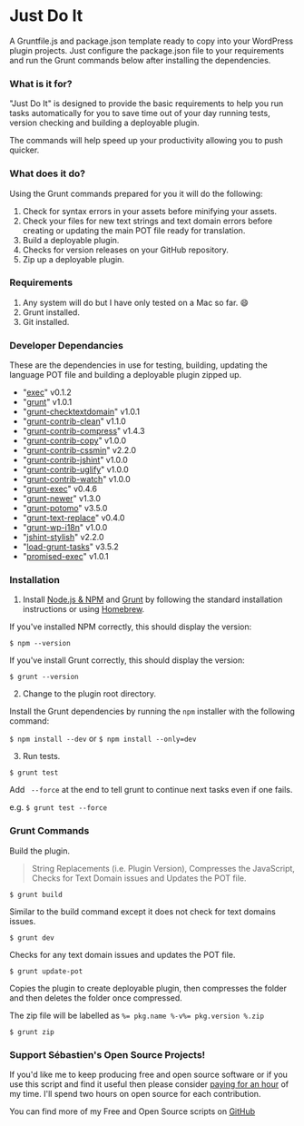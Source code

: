 # Just Do It

A Gruntfile.js and package.json template ready to copy into your WordPress plugin projects. Just configure the package.json file to your requirements and run the Grunt commands below after installing the dependencies.

### What is it for?

"Just Do It" is designed to provide the basic requirements to help you run tasks automatically for you to save time out of your day running tests, version checking and building a deployable plugin.

The commands will help speed up your productivity allowing you to push quicker.

### What does it do?

Using the Grunt commands prepared for you it will do the following:
1. Check for syntax errors in your assets before minifying your assets.
2. Check your files for new text strings and text domain errors before creating or updating the main POT file ready for translation.
3. Build a deployable plugin.
4. Checks for version releases on your GitHub repository.
5. Zip up a deployable plugin.

### Requirements
1. Any system will do but I have only tested on a Mac so far. :smile:
2. Grunt installed.
3. Git installed.

### Developer Dependancies

These are the dependencies in use for testing, building, updating the language POT file and building a deployable plugin zipped up.

* "[exec](https://www.npmjs.com/package/exec)" v0.1.2
* "[grunt](https://www.npmjs.com/package/grunt)" v1.0.1
* "[grunt-checktextdomain](https://www.npmjs.com/package/grunt-checktextdomain)" v1.0.1
* "[grunt-contrib-clean](https://www.npmjs.com/package/grunt-contrib-clean)" v1.1.0
* "[grunt-contrib-compress](https://www.npmjs.com/package/grunt-contrib-compress)" v1.4.3
* "[grunt-contrib-copy](https://www.npmjs.com/package/grunt-contrib-copy)" v1.0.0
* "[grunt-contrib-cssmin](https://www.npmjs.com/package/grunt-contrib-cssmin)" v2.2.0
* "[grunt-contrib-jshint](https://www.npmjs.com/package/grunt-contrib-jshint)" v1.0.0
* "[grunt-contrib-uglify](https://www.npmjs.com/package/grunt-contrib-uglify)" v1.0.0
* "[grunt-contrib-watch](https://www.npmjs.com/package/grunt-contrib-watch)" v1.0.0
* "[grunt-exec](https://www.npmjs.com/package/grunt-exec)" v0.4.6
* "[grunt-newer](https://www.npmjs.com/package/grunt-newer)" v1.3.0
* "[grunt-potomo](https://www.npmjs.com/package/grunt-potomo)" v3.5.0
* "[grunt-text-replace](https://www.npmjs.com/package/grunt-text-replace)" v0.4.0
* "[grunt-wp-i18n](https://www.npmjs.com/package/grunt-wp-i18n)" v1.0.0
* "[jshint-stylish](https://www.npmjs.com/package/jshint-stylish)" v2.2.0
* "[load-grunt-tasks](https://www.npmjs.com/package/load-grunt-tasks)" v3.5.2
* "[promised-exec](https://www.npmjs.com/package/promised-exec)" v1.0.1

### Installation

1) Install [Node.js & NPM](https://nodejs.org/) and [Grunt](http://gruntjs.com/getting-started) by following the standard installation instructions or using [Homebrew](http://brew.sh/).

If you've installed NPM correctly, this should display the version:

``$ npm --version``

If you've install Grunt correctly, this should display the version:

``$ grunt --version``

2) Change to the plugin root directory.

Install the Grunt dependencies by running the `npm` installer with the following command:

``$ npm install --dev`` or ``$ npm install --only=dev``

3) Run tests.

``$ grunt test``

Add ` --force` at the end to tell grunt to continue next tasks even if one fails.

e.g. ``$ grunt test --force``

### Grunt Commands

Build the plugin.
> String Replacements (i.e. Plugin Version), Compresses the JavaScript, Checks for Text Domain issues and Updates the POT file.

``$ grunt build``

Similar to the build command except it does not check for text domains issues.

``$ grunt dev``

Checks for any text domain issues and updates the POT file.

``$ grunt update-pot``

Copies the plugin to create deployable plugin, then compresses the folder and then deletes the folder once compressed.

The zip file will be labelled as ``%= pkg.name %-v%= pkg.version %.zip``

``$ grunt zip``

### Support Sébastien's Open Source Projects!
If you'd like me to keep producing free and open source software or if you use this script and find it useful then please consider [paying for an hour](https://www.paypal.me/CodeBreaker/100eur) of my time. I'll spend two hours on open source for each contribution.

You can find more of my Free and Open Source scripts on [GitHub](https://github.com/seb86)
